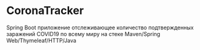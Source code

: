 # CoronaTracker

Spring Boot приложение отслеживающее количество подтвержденных заражений COVID19 по всему миру на стеке Maven/Spring Web/Thymeleaf/HTTP/Java
